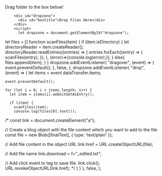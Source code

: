 
<html>
    <head>
        <title>Word to Pdf</title>
        <style>
#dropzone {
  text-align: center;
  width: 300px;
  height: 100px;
  margin: 10px;
  padding: 10px;
  border: 4px dashed red;
  border-radius: 10px;
}

#boxtitle {
  display: table-cell;
  vertical-align: middle;
  text-align: center;
  color: black;
  font:
    bold 2em "Arial",
    sans-serif;
  width: 300px;
  height: 100px;
}

body {
  font:
    14px "Arial",
    sans-serif;
}
        </style>
    </head>
    <body>
        <p>Drag folder to the box below!</p>

        <div id="dropzone">
          <div id="boxtitle">Drop Files Here</div>
        </div>    
        <script>
          let dropzone = document.getElementById("dropzone");
let files = []
function scanFiles(item) {
  if (item.isDirectory) {
    let directoryReader = item.createReader();
    directoryReader.readEntries((entries) => {
      entries.forEach((entry) => {
        scanFiles(entry);
      });
    }, (error)=>{console.log(error);});
  }
  else{
    files.append(item);
  }
}
dropzone.addEventListener(
  "dragover",
  (event) => {
    event.preventDefault();
  },
  false,
);
dropzone.addEventListener(
  "drop",
  (event) => {
    let items = event.dataTransfer.items;

    event.preventDefault();

    for (let i = 0; i < items.length; i++) {
      let item = items[i].webkitGetAsEntry();

      if (item) {
        scanFiles(item);
        console.log(files[0].text());
/*
const link = document.createElement("a");

// Create a blog object with the file content which you want to add to the file
const file = new Blob([finalText], { type: 'text/plain' });

// Add file content in the object URL
link.href = URL.createObjectURL(file);

// Add file name
link.download = f+"_edited.txt";

// Add click event to <a> tag to save file.
link.click();
URL.revokeObjectURL(link.href);
*/
      }
    }
  },
  false,
);
        </script>
    </body>
</html>
